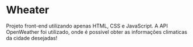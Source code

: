 # Wheater

Projeto front-end utilizando apenas HTML, CSS e JavaScript.
A API OpenWeather foi utilizado, onde é possivel obter as informações climaticas da cidade desejadas!
